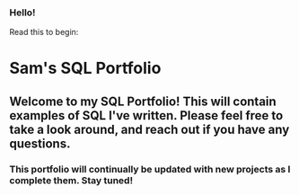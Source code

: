 ### Hello!
Read this to begin:
# Sam's SQL Portfolio
## Welcome to my SQL Portfolio! This will contain examples of SQL I've written. Please feel free to take a look around, and reach out if you have any questions. 
### This portfolio will continually be updated with new projects as I complete them. Stay tuned!
